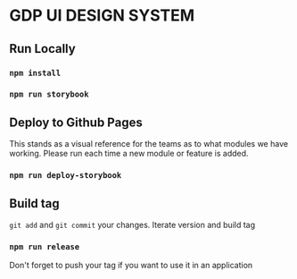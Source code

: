 # GDP UI DESIGN SYSTEM

## Run Locally
### `npm install`
### `npm run storybook`

## Deploy to Github Pages
This stands as a visual reference for the teams as to what modules we have working.
Please run each time a new module or feature is added.
### `npm run deploy-storybook`

## Build tag
```git add``` and ```git commit``` your changes.
Iterate version and build tag
### `npm run release`
Don't forget to push your tag if you want to use it in an application
